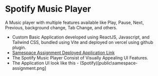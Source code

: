 # Spotify Music Player

A Music player with multiple features available like Play, Pause, Next, Previous, background change, Tab Change, and others.

- Custom Basic Application developed using ReactJS, Javascript, and Tailwind CSS, bundled using Vite and deployed on vercel using github plugin.
- [Samespace Assignment Deployed Application Link](https://samespace-assignment-two.vercel.app/)
- The Spotify Music Player Consist of Visually Appealing UI Features.
- The Application UI look like this - (Spotify)[public\samespace-assignment.png]